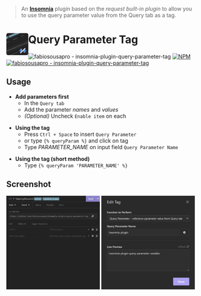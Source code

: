 > An **[Insomnia]** plugin based on the *request built-in plugin* to allow you to use the query parameter value from the Query tab as a tag.

# <img src="./icon.png" align="left" width="58" /> Query Parameter Tag

<!-- FIXME show NPM Badge when plugin url is available -->
![fabiosousapro - insomnia-plugin-query-parameter-tag](https://img.shields.io/static/v1?label=insomnia&message=plugin&color=4a01c6)
[![NPM](https://img.shields.io/npm/v/insomnia-plugin-query-parameter-tag.svg)](https://www.npmjs.com/package/insomnia-plugin-query-parameter-tag)
[![fabiosousapro - insomnia-plugin-query-parameter-tag](https://img.shields.io/static/v1?label=fabiosousapro&message=insomnia-plugin-query-parameter-tag&color=blue&logo=github)](https://github.com/fabiosousapro/insomnia-plugin-query-parameter-tag "Go to GitHub repo")

<!-- FIXME show Github Start Badge when repository public is available -->
<!-- ![GitHub Repo stars](https://img.shields.io/github/stars/fabiosousapro/insomnia-plugin-query-parameter-tag?style=social) -->

<!-- FIXME show Install methods when plugin url is available -->
<!-- ## Install

[![Install this plugin](https://img.shields.io/badge/Insomnia_Plugin-Install-4a01c6?style=for-the-badge)](insomnia://plugins/install?name=insomnia-plugin-query-parameter-tag) 

+ In **[Insomnia]** app
+ Go to `Application` > `Preferences` > `Plugins`
+ Type `insomnia-plugin-query-parameter-tag`
+ Click on `Install Plugin`.  -->

## Usage
+ **Add parameters first**
    - In the `Query tab`
    - Add the parameter *names* and *values*
    - *\(Optional)* Uncheck `Enable item` on each
> 
+ **Using the tag**
    - Press `Ctrl + Space` to insert `Query Parameter`
    - or type `{% queryParam %}` and click on tag
    - Type *PARAMETER_NAME* on input field `Query Parameter Name`
> 
+ **Using the tag (short method)**
    - Type `{% queryParam 'PARAMETER_NAME' %}`

## Screenshot

[<img src="./screenshot_01.jpeg" alt="Screenshot 01" width="49%" />](https://raw.githubusercontent.com/fabiosousapro/insomnia-plugin-query-parameter-tag/master/screenshot_01.jpeg)
[<img src="./screenshot_02.jpeg" alt="Screenshot 02" width="49%" />](https://raw.githubusercontent.com/fabiosousapro/insomnia-plugin-query-parameter-tag/master/screenshot_02.jpeg)

[Insomnia]: https://insomnia.rest